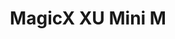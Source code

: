 ---
title: MagicX XU Mini M
platform: retro-emu
system_type: handheld
variation: Black
accessories: ''
---